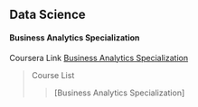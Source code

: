 ## Data Science

#### Business Analytics Specialization

Coursera Link [Business Analytics Specialization](https://www.coursera.org/specializations/business-analytics)

> Course List
>
> > [Business Analytics Specialization]
